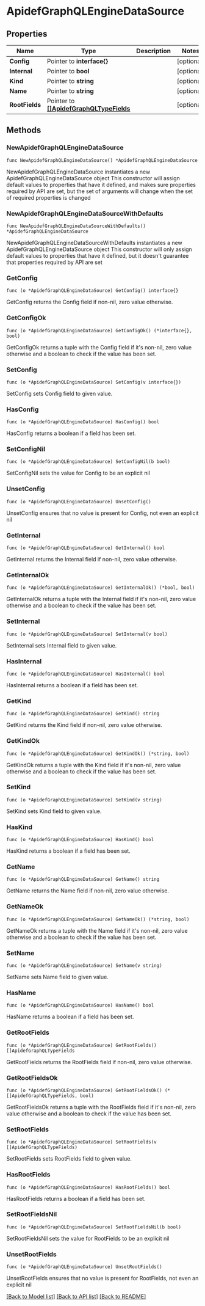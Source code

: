 # ApidefGraphQLEngineDataSource

## Properties

Name | Type | Description | Notes
------------ | ------------- | ------------- | -------------
**Config** | Pointer to **interface{}** |  | [optional] 
**Internal** | Pointer to **bool** |  | [optional] 
**Kind** | Pointer to **string** |  | [optional] 
**Name** | Pointer to **string** |  | [optional] 
**RootFields** | Pointer to [**[]ApidefGraphQLTypeFields**](ApidefGraphQLTypeFields.md) |  | [optional] 

## Methods

### NewApidefGraphQLEngineDataSource

`func NewApidefGraphQLEngineDataSource() *ApidefGraphQLEngineDataSource`

NewApidefGraphQLEngineDataSource instantiates a new ApidefGraphQLEngineDataSource object
This constructor will assign default values to properties that have it defined,
and makes sure properties required by API are set, but the set of arguments
will change when the set of required properties is changed

### NewApidefGraphQLEngineDataSourceWithDefaults

`func NewApidefGraphQLEngineDataSourceWithDefaults() *ApidefGraphQLEngineDataSource`

NewApidefGraphQLEngineDataSourceWithDefaults instantiates a new ApidefGraphQLEngineDataSource object
This constructor will only assign default values to properties that have it defined,
but it doesn't guarantee that properties required by API are set

### GetConfig

`func (o *ApidefGraphQLEngineDataSource) GetConfig() interface{}`

GetConfig returns the Config field if non-nil, zero value otherwise.

### GetConfigOk

`func (o *ApidefGraphQLEngineDataSource) GetConfigOk() (*interface{}, bool)`

GetConfigOk returns a tuple with the Config field if it's non-nil, zero value otherwise
and a boolean to check if the value has been set.

### SetConfig

`func (o *ApidefGraphQLEngineDataSource) SetConfig(v interface{})`

SetConfig sets Config field to given value.

### HasConfig

`func (o *ApidefGraphQLEngineDataSource) HasConfig() bool`

HasConfig returns a boolean if a field has been set.

### SetConfigNil

`func (o *ApidefGraphQLEngineDataSource) SetConfigNil(b bool)`

 SetConfigNil sets the value for Config to be an explicit nil

### UnsetConfig
`func (o *ApidefGraphQLEngineDataSource) UnsetConfig()`

UnsetConfig ensures that no value is present for Config, not even an explicit nil
### GetInternal

`func (o *ApidefGraphQLEngineDataSource) GetInternal() bool`

GetInternal returns the Internal field if non-nil, zero value otherwise.

### GetInternalOk

`func (o *ApidefGraphQLEngineDataSource) GetInternalOk() (*bool, bool)`

GetInternalOk returns a tuple with the Internal field if it's non-nil, zero value otherwise
and a boolean to check if the value has been set.

### SetInternal

`func (o *ApidefGraphQLEngineDataSource) SetInternal(v bool)`

SetInternal sets Internal field to given value.

### HasInternal

`func (o *ApidefGraphQLEngineDataSource) HasInternal() bool`

HasInternal returns a boolean if a field has been set.

### GetKind

`func (o *ApidefGraphQLEngineDataSource) GetKind() string`

GetKind returns the Kind field if non-nil, zero value otherwise.

### GetKindOk

`func (o *ApidefGraphQLEngineDataSource) GetKindOk() (*string, bool)`

GetKindOk returns a tuple with the Kind field if it's non-nil, zero value otherwise
and a boolean to check if the value has been set.

### SetKind

`func (o *ApidefGraphQLEngineDataSource) SetKind(v string)`

SetKind sets Kind field to given value.

### HasKind

`func (o *ApidefGraphQLEngineDataSource) HasKind() bool`

HasKind returns a boolean if a field has been set.

### GetName

`func (o *ApidefGraphQLEngineDataSource) GetName() string`

GetName returns the Name field if non-nil, zero value otherwise.

### GetNameOk

`func (o *ApidefGraphQLEngineDataSource) GetNameOk() (*string, bool)`

GetNameOk returns a tuple with the Name field if it's non-nil, zero value otherwise
and a boolean to check if the value has been set.

### SetName

`func (o *ApidefGraphQLEngineDataSource) SetName(v string)`

SetName sets Name field to given value.

### HasName

`func (o *ApidefGraphQLEngineDataSource) HasName() bool`

HasName returns a boolean if a field has been set.

### GetRootFields

`func (o *ApidefGraphQLEngineDataSource) GetRootFields() []ApidefGraphQLTypeFields`

GetRootFields returns the RootFields field if non-nil, zero value otherwise.

### GetRootFieldsOk

`func (o *ApidefGraphQLEngineDataSource) GetRootFieldsOk() (*[]ApidefGraphQLTypeFields, bool)`

GetRootFieldsOk returns a tuple with the RootFields field if it's non-nil, zero value otherwise
and a boolean to check if the value has been set.

### SetRootFields

`func (o *ApidefGraphQLEngineDataSource) SetRootFields(v []ApidefGraphQLTypeFields)`

SetRootFields sets RootFields field to given value.

### HasRootFields

`func (o *ApidefGraphQLEngineDataSource) HasRootFields() bool`

HasRootFields returns a boolean if a field has been set.

### SetRootFieldsNil

`func (o *ApidefGraphQLEngineDataSource) SetRootFieldsNil(b bool)`

 SetRootFieldsNil sets the value for RootFields to be an explicit nil

### UnsetRootFields
`func (o *ApidefGraphQLEngineDataSource) UnsetRootFields()`

UnsetRootFields ensures that no value is present for RootFields, not even an explicit nil

[[Back to Model list]](../README.md#documentation-for-models) [[Back to API list]](../README.md#documentation-for-api-endpoints) [[Back to README]](../README.md)



